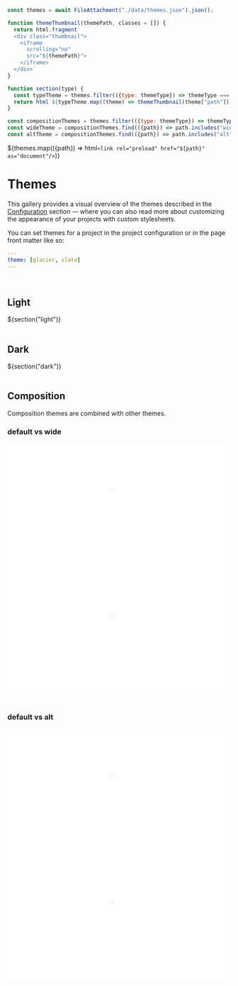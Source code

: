 ```js
const themes = await FileAttachment("./data/themes.json").json();
```

```js
function themeThumbnail(themePath, classes = []) {
  return html.fragment`
  <div class="thumbnail">
    <iframe
      scrolling="no"
      src="${themePath}">
    </iframe>
  </div>`
}

function section(type) {
  const typeTheme = themes.filter(({type: themeType}) => themeType === type);
  return html`${typeTheme.map((theme) => themeThumbnail(theme["path"]))}`
}
```


```js
const compositionThemes = themes.filter(({type: themeType}) => themeType === "composition");
const wideTheme = compositionThemes.find(({path}) => path.includes("wide"));
const altTheme = compositionThemes.find(({path}) => path.includes("alt"));
```
<!-- preload for faster page load-->
${themes.map(({path}) => html`<link rel="preload" href="${path}" as="document"/>`)}

<style>
  .thumbnail {
    position: relative;
    width: 100%;
    max-width: 640px;
    aspect-ratio: 16/9;
    overflow: hidden;
  }

  .thumbnail iframe.wide, .thumbnail iframe.default {
    transform: scale(0.3);
    min-width: calc((640 / 0.3) * 1px);;
    width: 100%;
  }

  .thumbnail iframe {
    position: absolute;
    transform: scale(0.64);
    transform-origin: top left;
    min-width: calc((640 / 0.64) * 1px);
    width: 100%;
    aspect-ratio: 16/9;
    border: transparent 1px;
    pointer-events: none;
  }
</style>


# Themes
This gallery provides a visual overview of the themes described in the [Configuration](../../config) section — where you can also read more about customizing the appearance of your projects with custom stylesheets.

You can set themes for a project in the project configuration or in the page front matter like so:
```yaml
---
theme: [glacier, slate]
---
```
</br>

## Light

<div>${section("light")}</div>
</br>

## Dark

<div>${section("dark")}</div>
</br>

## Composition
Composition themes are combined with other themes.

### default vs wide
<div>
  <div class="thumbnail">
    <iframe
      class="default"
      scrolling="no"
      src="showcase/default">
    </iframe>
  </div>
  <div class="thumbnail">
    <iframe
      class="wide"
      scrolling="no"
      src="showcase/wide">
    </iframe>
  </div>
</div>

</br>

### default vs alt
<div>
  <div class="thumbnail">
    <iframe
      class="default"
      scrolling="no"
      src="showcase/default">
    </iframe>
  </div>
  <div class="thumbnail">
    <iframe
      class="wide"
      scrolling="no"
      src="showcase/alt">
    </iframe>
  </div>
</div>
